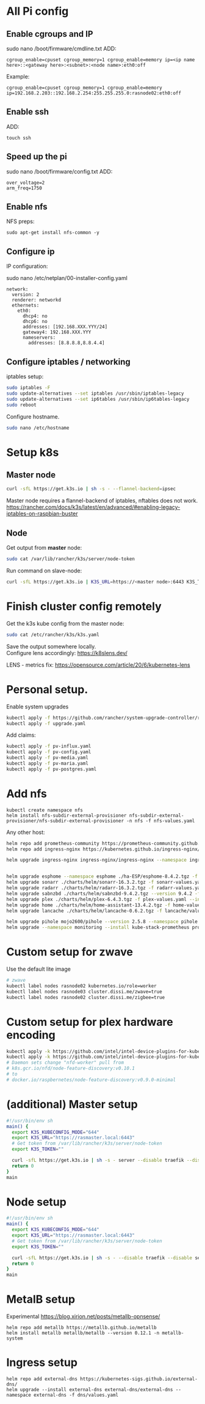 # All Pi config

## Enable cgroups and IP
sudo nano /boot/firmware/cmdline.txt
ADD:
```
cgroup_enable=cpuset cgroup_memory=1 cgroup_enable=memory ip=<ip name here>::<gateway here>:<subnet>:<node name>:eth0:off
```
Example:
```
cgroup_enable=cpuset cgroup_memory=1 cgroup_enable=memory ip=192.168.2.203::192.168.2.254:255.255.255.0:rasnode02:eth0:off
```

## Enable ssh

ADD:
```
touch ssh
```

## Speed up the pi
sudo nano /boot/firmware/config.txt
ADD:
```
over_voltage=2
arm_freq=1750
```

## Enable nfs
NFS preps:
```
sudo apt-get install nfs-common -y
```

## Configure ip
IP configuration:

sudo nano /etc/netplan/00-installer-config.yaml
```
network:
  version: 2
  renderer: networkd
  ethernets:
    eth0:
      dhcp4: no
      dhcp6: no
      addresses: [192.168.XXX.YYY/24]
      gateway4: 192.168.XXX.YYY
      nameservers:
        addresses: [8.8.8.8,8.8.4.4]
```

## Configure iptables / networking
iptables setup:
```bash
sudo iptables -F
sudo update-alternatives --set iptables /usr/sbin/iptables-legacy
sudo update-alternatives --set ip6tables /usr/sbin/ip6tables-legacy
sudo reboot
```
Configure hostname. 
```bash
sudo nano /etc/hostname
```



# Setup k8s


## Master node
```bash
curl -sfL https://get.k3s.io | sh -s - --flannel-backend=ipsec
```
Master node requires a flannel-backend of iptables, nftables does not work.
https://rancher.com/docs/k3s/latest/en/advanced/#enabling-legacy-iptables-on-raspbian-buster


## Node

Get output from __master__ node:
```bash
sudo cat /var/lib/rancher/k3s/server/node-token
```

Run command on slave-node:
```bash
curl -sfL https://get.k3s.io | K3S_URL=https://<master node>:6443 K3S_TOKEN=<token> sh -s -
```

# Finish cluster config remotely

Get the k3s kube config from the master node:
```bash
sudo cat /etc/rancher/k3s/k3s.yaml
```
Save the output somewhere locally.  
Configure lens accordingly:
https://k8slens.dev/


LENS - metrics fix:
https://opensource.com/article/20/6/kubernetes-lens


# Personal setup.

Enable system upgrades
```bash
kubectl apply -f https://github.com/rancher/system-upgrade-controller/releases/download/v0.7.3/system-upgrade-controller.yaml
kubectl apply -f upgrade.yaml
```
Add claims:
```bash
kubectl apply -f pv-influx.yaml
kubectl apply -f pv-config.yaml
kubectl apply -f pv-media.yaml
kubectl apply -f pv-maria.yaml
kubectl apply -f pv-postgres.yaml
```

# Add nfs
```shell
kubectl create namespace nfs
helm install nfs-subdir-external-provisioner nfs-subdir-external-provisioner/nfs-subdir-external-provisioner -n nfs -f nfs-values.yaml
```

Any other host:
```bash
helm repo add prometheus-community https://prometheus-community.github.io/helm-charts
helm repo add ingress-nginx https://kubernetes.github.io/ingress-nginx/

helm upgrade ingress-nginx ingress-nginx/ingress-nginx --namespace ingress-nginx -f nginx-values.yaml --set controller.metrics.enabled=true --set controller.metrics.serviceMonitor.enabled=true --set controller.metrics.serviceMonitor.additionalLabels.release="prometheus"


helm upgrade esphome --namespace esphome ./ha-ESP/esphome-8.4.2.tgz -f ./ha-ESP/esp-values.yaml --install
helm upgrade sonarr ./charts/helm/sonarr-16.3.2.tgz -f sonarr-values.yaml --install
helm upgrade radarr ./charts/helm/radarr-16.3.2.tgz -f radarr-values.yaml --install
helm upgrade sabnzbd ./charts/helm/sabnzbd-9.4.2.tgz --version 9.4.2 -f sabnzbd-values.yaml --install
helm upgrade plex ./charts/helm/plex-6.4.3.tgz -f plex-values.yaml --install
helm upgrade home ./charts/helm/home-assistant-13.4.2.tgz -f home-values.yaml --install
helm upgrade lancache ./charts/helm/lancache-0.6.2.tgz -f lancache/values.yaml -n lancache --install

helm upgrade pihole mojo2600/pihole --version 2.5.8 --namespace pihole -f pihole-values.yaml --install
helm upgrade --namespace monitoring --install kube-stack-prometheus prometheus-community/kube-prometheus-stack -f prometheus-values.yaml --install


```

# Custom setup for zwave
Use the default lite image

```bash
# zwave
kubectl label nodes rasnode02 kubernetes.io/role=worker
kubectl label nodes rasnode03 cluster.dissi.me/zwave=true
kubectl label nodes rasnode02 cluster.dissi.me/zigbee=true

```

# Custom setup for plex hardware encoding

```bash
kubectl apply -k https://github.com/intel/intel-device-plugins-for-kubernetes/deployments/nfd
kubectl apply -k https://github.com/intel/intel-device-plugins-for-kubernetes/deployments/gpu_plugin?ref=v0.23.0
# Daemon sets change "nfd-worker" pull from 
# k8s.gcr.io/nfd/node-feature-discovery:v0.10.1
# to 
# docker.io/raspbernetes/node-feature-discovery:v0.9.0-minimal
```

# (additional) Master setup
```bash
#!/usr/bin/env sh
main() {
  export K3S_KUBECONFIG_MODE="644"
  export K3S_URL="https://rasmaster.local:6443"
  # Get token from /var/lib/rancher/k3s/server/node-token
  export K3S_TOKEN=""

  curl -sfL https://get.k3s.io | sh -s - server --disable traefik --disable servicelb
  return 0
}
main

```

# Node setup

```bash
#!/usr/bin/env sh
main() {
  export K3S_KUBECONFIG_MODE="644"
  export K3S_URL="https://rasmaster.local:6443"
  # Get token from /var/lib/rancher/k3s/server/node-token
  export K3S_TOKEN=""

  curl -sfL https://get.k3s.io | sh -s - --disable traefik --disable servicelb
  return 0
}
main

```



# MetalB setup

Experimental
https://blog.xirion.net/posts/metallb-opnsense/

```shell
helm repo add metallb https://metallb.github.io/metallb
helm install metallb metallb/metallb --version 0.12.1 -n metallb-system

```


# Ingress setup


```shell
helm repo add external-dns https://kubernetes-sigs.github.io/external-dns/
helm upgrade --install external-dns external-dns/external-dns --namespace external-dns -f dns/values.yaml
```